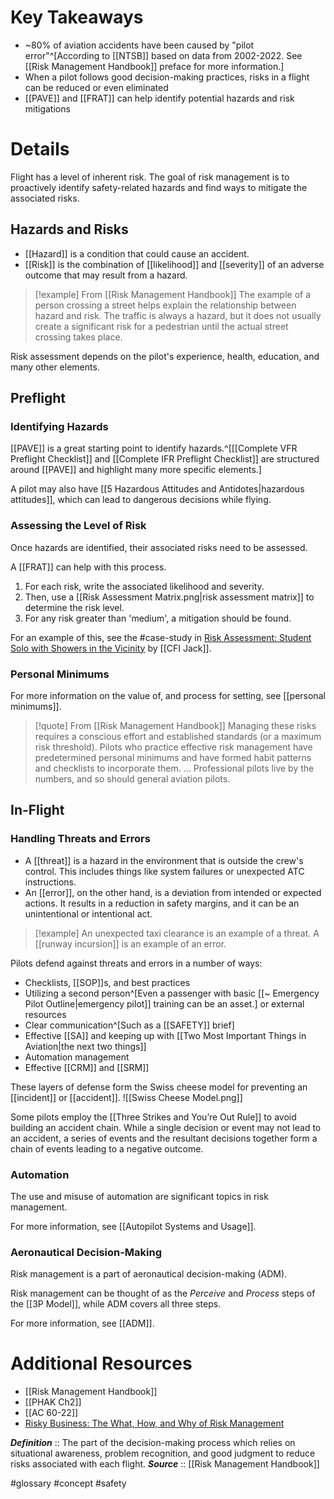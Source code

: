 # Key Takeaways
- ~80% of aviation accidents have been caused by "pilot error"^[According to [[NTSB]] based on data from 2002-2022. See [[Risk Management Handbook]] preface for more information.]
- When a pilot follows good decision-making practices, risks in a flight can be reduced or even eliminated
- [[PAVE]] and [[FRAT]] can help identify potential hazards and risk mitigations

# Details
Flight has a level of inherent risk. The goal of risk management is to proactively identify safety-related hazards and find ways to mitigate the associated risks.

## Hazards and Risks
- [[Hazard]] is a condition that could cause an accident. 
- [[Risk]] is the combination of [[likelihood]] and [[severity]] of an adverse outcome that may result from a hazard.

> [!example] From [[Risk Management Handbook]]
> The example of a person crossing a street helps explain the relationship between hazard and risk. The traffic is always a hazard, but it does not usually create a significant risk for a pedestrian until the actual street crossing takes place.

Risk assessment depends on the pilot's experience, health, education, and many other elements.

## Preflight
### Identifying Hazards
[[PAVE]] is a great starting point to identify hazards.^[[[Complete VFR Preflight Checklist]] and [[Complete IFR Preflight Checklist]] are structured around [[PAVE]] and highlight many more specific elements.]

A pilot may also have [[5 Hazardous Attitudes and Antidotes|hazardous attitudes]], which can lead to dangerous decisions while flying.

### Assessing the Level of Risk
Once hazards are identified, their associated risks need to be assessed.

A [[FRAT]] can help with this process. 
1. For each risk, write the associated likelihood and severity. 
2. Then, use a [[Risk Assessment Matrix.png|risk assessment matrix]] to determine the risk level.
3. For any risk greater than 'medium', a mitigation should be found.

For an example of this, see the #case-study in [Risk Assessment: Student Solo with Showers in the Vicinity](https://cfijack.com/risk-assessment-student-solo-with-showers-in-the-vicinity/) by [[CFI Jack]].

### Personal Minimums
For more information on the value of, and process for setting, see [[personal minimums]].

> [!quote] From [[Risk Management Handbook]]
> Managing these risks requires a conscious effort and established standards (or a maximum risk threshold). Pilots who practice effective risk management have predetermined personal minimums and have formed habit patterns and checklists to incorporate them.
> ...
> Professional pilots live by the numbers, and so should general aviation pilots.

## In-Flight 
### Handling Threats and Errors
- A [[threat]] is a hazard in the environment that is outside the crew's control. This includes things like system failures or unexpected ATC instructions.
- An [[error]], on the other hand, is a deviation from intended or expected actions. It results in a reduction in safety margins, and it can be an unintentional or intentional act.

> [!example]
> An unexpected taxi clearance is an example of a threat. A [[runway incursion]] is an example of an error.

Pilots defend against threats and errors in a number of ways:
- Checklists, [[SOP]]s, and best practices
- Utilizing a second person^[Even a passenger with basic [[~ Emergency Pilot Outline|emergency pilot]] training can be an asset.] or external resources
- Clear communication^[Such as a [[SAFETY]] brief]
- Effective [[SA]] and keeping up with [[Two Most Important Things in Aviation|the next two things]]
- Automation management
- Effective [[CRM]] and [[SRM]]

These layers of defense form the Swiss cheese model for preventing an [[incident]] or [[accident]].
![[Swiss Cheese Model.png]]

Some pilots employ the [[Three Strikes and You’re Out Rule]] to avoid building an accident chain. While a single decision or event may not lead to an accident, a series of events and the resultant decisions together form a chain of events leading to a negative outcome.

### Automation
The use and misuse of automation are significant topics in risk management.

For more information, see [[Autopilot Systems and Usage]].

### Aeronautical Decision-Making
Risk management is a part of aeronautical decision-making (ADM). 

Risk management can be thought of as the *Perceive* and *Process* steps of the [[3P Model]], while ADM covers all three steps.

For more information, see [[ADM]].

# Additional Resources
- [[Risk Management Handbook]]
- [[PHAK Ch2]]
- [[AC 60-22]]
- [Risky Business: The What, How, and Why of Risk Management](https://express.adobe.com/page/4fzlCJCB98DPr/)


***Definition***    :: The part of the decision-making process which relies on situational awareness, problem recognition, and good judgment to reduce risks associated with each flight.
***Source***         :: [[Risk Management Handbook]]

#glossary #concept #safety 